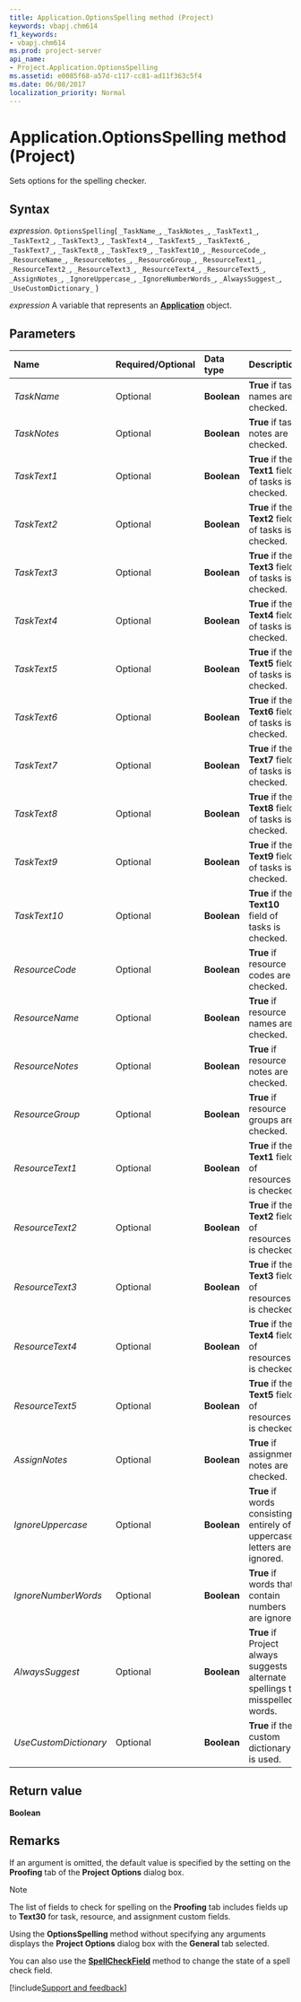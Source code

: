 ```yaml
---
title: Application.OptionsSpelling method (Project)
keywords: vbapj.chm614
f1_keywords:
- vbapj.chm614
ms.prod: project-server
api_name:
- Project.Application.OptionsSpelling
ms.assetid: e0085f68-a57d-c117-cc81-ad11f363c5f4
ms.date: 06/08/2017
localization_priority: Normal
---
```



# Application.OptionsSpelling method (Project)

Sets options for the spelling checker.


## Syntax

_expression_. `OptionsSpelling`( `_TaskName_`, `_TaskNotes_`, `_TaskText1_`, `_TaskText2_`, `_TaskText3_`, `_TaskText4_`, `_TaskText5_`, `_TaskText6_`, `_TaskText7_`, `_TaskText8_`, `_TaskText9_`, `_TaskText10_`, `_ResourceCode_`, `_ResourceName_`, `_ResourceNotes_`, `_ResourceGroup_`, `_ResourceText1_`, `_ResourceText2_`, `_ResourceText3_`, `_ResourceText4_`, `_ResourceText5_`, `_AssignNotes_`, `_IgnoreUppercase_`, `_IgnoreNumberWords_`, `_AlwaysSuggest_`, `_UseCustomDictionary_` )

_expression_ A variable that represents an **[Application](Project.Application.md)** object.


## Parameters



|Name|Required/Optional|Data type|Description|
|:-----|:-----|:-----|:-----|
| _TaskName_|Optional|**Boolean**|**True** if task names are checked.|
| _TaskNotes_|Optional|**Boolean**|**True** if task notes are checked.|
| _TaskText1_|Optional|**Boolean**|**True** if the **Text1** field of tasks is checked.|
| _TaskText2_|Optional|**Boolean**|**True** if the **Text2** field of tasks is checked.|
| _TaskText3_|Optional|**Boolean**|**True** if the **Text3** field of tasks is checked.|
| _TaskText4_|Optional|**Boolean**|**True** if the **Text4** field of tasks is checked.|
| _TaskText5_|Optional|**Boolean**|**True** if the **Text5** field of tasks is checked.|
| _TaskText6_|Optional|**Boolean**|**True** if the **Text6** field of tasks is checked.|
| _TaskText7_|Optional|**Boolean**|**True** if the **Text7** field of tasks is checked.|
| _TaskText8_|Optional|**Boolean**|**True** if the **Text8** field of tasks is checked.|
| _TaskText9_|Optional|**Boolean**|**True** if the **Text9** field of tasks is checked.|
| _TaskText10_|Optional|**Boolean**|**True** if the **Text10** field of tasks is checked.|
| _ResourceCode_|Optional|**Boolean**|**True** if resource codes are checked.|
| _ResourceName_|Optional|**Boolean**|**True** if resource names are checked.|
| _ResourceNotes_|Optional|**Boolean**|**True** if resource notes are checked.|
| _ResourceGroup_|Optional|**Boolean**|**True** if resource groups are checked.|
| _ResourceText1_|Optional|**Boolean**|**True** if the **Text1** field of resources is checked.|
| _ResourceText2_|Optional|**Boolean**|**True** if the **Text2** field of resources is checked.|
| _ResourceText3_|Optional|**Boolean**|**True** if the **Text3** field of resources is checked.|
| _ResourceText4_|Optional|**Boolean**|**True** if the **Text4** field of resources is checked.|
| _ResourceText5_|Optional|**Boolean**|**True** if the **Text5** field of resources is checked.|
| _AssignNotes_|Optional|**Boolean**|**True** if assignment notes are checked.|
| _IgnoreUppercase_|Optional|**Boolean**|**True** if words consisting entirely of uppercase letters are ignored.|
| _IgnoreNumberWords_|Optional|**Boolean**|**True** if words that contain numbers are ignored.|
| _AlwaysSuggest_|Optional|**Boolean**|**True** if Project always suggests alternate spellings to misspelled words.|
| _UseCustomDictionary_|Optional|**Boolean**|**True** if the custom dictionary is used.|

## Return value

 **Boolean**


## Remarks

If an argument is omitted, the default value is specified by the setting on the  **Proofing** tab of the **Project Options** dialog box.


> [!NOTE] 
> The list of fields to check for spelling on the  **Proofing** tab includes fields up to **Text30** for task, resource, and assignment custom fields.

Using the  **OptionsSpelling** method without specifying any arguments displays the **Project Options** dialog box with the **General** tab selected.

You can also use the  **[SpellCheckField](Project.Application.SpellCheckField.md)** method to change the state of a spell check field.

[!include[Support and feedback](~/includes/feedback-boilerplate.md)]